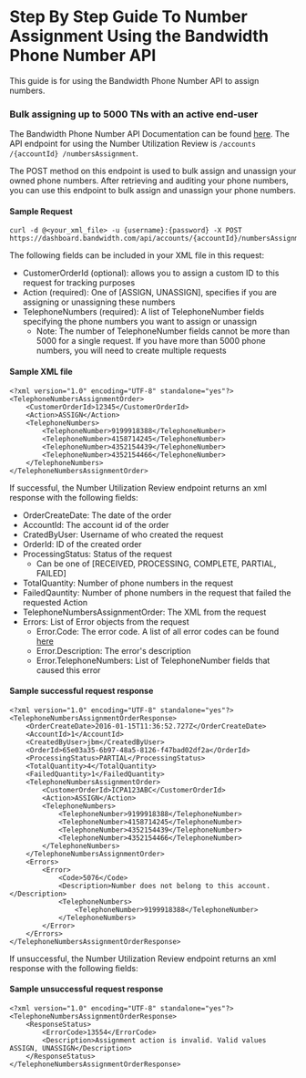 # Step By Step Guide To Number Assignment Using the Bandwidth Phone Number API

This guide is for using the Bandwidth Phone Number API  to assign numbers.

### Bulk assigning up to 5000 TNs with an active end-user

The Bandwidth Phone Number API Documentation can be found [here](../apiReference.md). The API endpoint for using the Number Utilization Review is ```/accounts /{accountId} /numbersAssignment```.

The POST method on this endpoint is used to bulk assign and unassign your owned phone numbers. After retrieving and auditing your phone numbers, you can use this endpoint to bulk assign and unassign your phone numbers.

#### Sample Request
```
curl -d @<your_xml_file> -u {username}:{password} -X POST https://dashboard.bandwidth.com/api/accounts/{accountId}/numbersAssignment
```

The following fields can be included in your XML file in this request:
* CustomerOrderId (optional): allows you to assign a custom ID to this request for tracking purposes
* Action (required): One of [ASSIGN, UNASSIGN], specifies if you are assigning or unassigning these numbers
* TelephoneNumbers (required): A list of TelephoneNumber fields specifying the phone numbers you want to assign or unassign
    * Note: The number of TelephoneNumber fields cannot be more than 5000 for a single request. If you have more than 5000 phone numbers, you will need to create multiple requests


#### Sample XML file
```
<?xml version="1.0" encoding="UTF-8" standalone="yes"?>
<TelephoneNumbersAssignmentOrder>
    <CustomerOrderId>12345</CustomerOrderId>
    <Action>ASSIGN</Action>
    <TelephoneNumbers>
        <TelephoneNumber>9199918388</TelephoneNumber>
        <TelephoneNumber>4158714245</TelephoneNumber>
        <TelephoneNumber>4352154439</TelephoneNumber>
        <TelephoneNumber>4352154466</TelephoneNumber>
    </TelephoneNumbers>
</TelephoneNumbersAssignmentOrder>
```

If successful, the Number Utilization Review endpoint returns an xml response with the following fields:
* OrderCreateDate: The date of the order
* AccountId: The account id of the order
* CratedByUser: Username of who created the request
* OrderId: ID of the created order
* ProcessingStatus: Status of the request
    * Can be one of [RECEIVED, PROCESSING, COMPLETE, PARTIAL, FAILED]
* TotalQuantity: Number of phone numbers in the request
* FailedQauntity: Number of phone numbers in the request that failed the requested Action
* TelephoneNumbersAssignmentOrder: The XML from the request
* Errors: List of Error objects from the request
    * Error.Code: The error code. A list of all error codes can be found [here](../error.md)
    * Error.Description: The error's description
    * Error.TelephoneNumbers: List of TelephoneNumber fields that caused this error

#### Sample successful request response
```
<?xml version="1.0" encoding="UTF-8" standalone="yes"?>
<TelephoneNumbersAssignmentOrderResponse>
    <OrderCreateDate>2016-01-15T11:36:52.727Z</OrderCreateDate>
    <AccountId>1</AccountId>
    <CreatedByUser>jbm</CreatedByUser>
    <OrderId>65e03a35-6b97-48a5-8126-f47bad02df2a</OrderId>
    <ProcessingStatus>PARTIAL</ProcessingStatus>
    <TotalQuantity>4</TotalQuantity>
    <FailedQuantity>1</FailedQuantity>
    <TelephoneNumbersAssignmentOrder>
        <CustomerOrderId>ICPA123ABC</CustomerOrderId>
        <Action>ASSIGN</Action>
        <TelephoneNumbers>
            <TelephoneNumber>9199918388</TelephoneNumber>
            <TelephoneNumber>4158714245</TelephoneNumber>
            <TelephoneNumber>4352154439</TelephoneNumber>
            <TelephoneNumber>4352154466</TelephoneNumber>
        </TelephoneNumbers>
    </TelephoneNumbersAssignmentOrder>
    <Errors>
        <Error>
            <Code>5076</Code>
            <Description>Number does not belong to this account.</Description>
            <TelephoneNumbers>
                <TelephoneNumber>9199918388</TelephoneNumber>
            </TelephoneNumbers>
        </Error>
    </Errors>
</TelephoneNumbersAssignmentOrderResponse>
```

If unsuccessful, the Number Utilization Review endpoint returns an xml response with the following fields:


#### Sample unsuccessful request response
```
<?xml version="1.0" encoding="UTF-8" standalone="yes"?>
<TelephoneNumbersAssignmentOrderResponse>
    <ResponseStatus>
        <ErrorCode>13554</ErrorCode>
        <Description>Assignment action is invalid. Valid values ASSIGN, UNASSIGN</Description>
    </ResponseStatus>
</TelephoneNumbersAssignmentOrderResponse>
```
